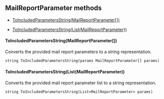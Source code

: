 ## MailReportParameter methods

- [ToIncludedParametersString(MailReportParameter\[\])](#toincludedparametersstringmailreportparameter)

- [ToIncludedParametersString(List(MailReportParameter))](#toincludedparametersstringlistmailreportparameter)

#### ToIncludedParametersString(MailReportParameter\[\])

Converts the provided mail report parameters to a string representation.

```txt
string ToIncludedParametersString(params MailReportParameter[] params)
```

#### ToIncludedParametersString(List(MailReportParameter))

Converts the provided mail report parameter list to a string representation.

```txt
string ToIncludedParametersString(List<MailReportParameter> params)
```
